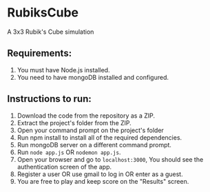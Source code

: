 # RubiksCube
A 3x3 Rubik's Cube simulation

## Requirements: 
1. You must have Node.js installed.
2. You need to have mongoDB installed and configured.

## Instructions to run:
1. Download the code from the repository as a ZIP.
2. Extract the project's folder from the ZIP.
3. Open your command prompt on the project's folder
4. Run npm install to install all of the required dependencies.
5. Run mongoDB server on a different command prompt.
6. Run `node app.js` OR `nodemon app.js`.
7. Open your browser and go to `localhost:3000`, You should see the authentication screen of the app.
8. Register a user OR use gmail to log in OR enter as a guest.
9. You are free to play and keep score on the "Results" screen.
